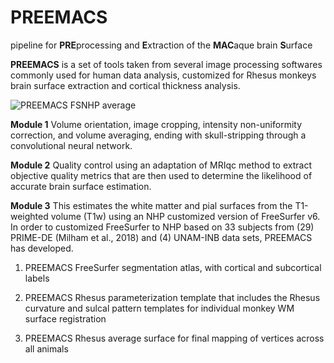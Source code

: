 # **PREEMACS**  
pipeline for **PRE**processing and **E**xtraction of the **MAC**aque brain **S**urface

**PREEMACS** is a set of tools taken from several image processing softwares commonly used for human data analysis, customized for Rhesus monkeys brain surface extraction and cortical thickness analysis.

![PREEMACS FSNHP average](D:\CT_analisis\CT_mean.jpg)



**Module 1** 
Volume orientation, image cropping, intensity non-uniformity correction, and volume averaging, ending with skull-stripping through a convolutional neural network.

**Module 2** 
Quality control using an adaptation of MRIqc method to extract objective quality metrics that are then used to determine the likelihood of accurate brain surface estimation. 

**Module 3** 
This estimates the white matter and pial surfaces from the T1-weighted volume (T1w) using an NHP customized version of FreeSurfer v6.
In order to customized FreeSurfer to NHP based on 33 subjects from (29) PRIME-DE (Milham et al., 2018) and (4) UNAM-INB data sets, PREEMACS has developed.

1) PREEMACS FreeSurfer segmentation atlas, with cortical and subcortical labels

2) PREEMACS Rhesus parameterization template that includes the Rhesus curvature and sulcal pattern templates for individual monkey WM surface registration

3) PREEMACS Rhesus average surface for final mapping of vertices across all animals

